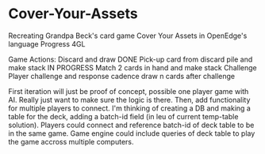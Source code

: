 # Cover-Your-Assets
Recreating Grandpa Beck's card game Cover Your Assets in OpenEdge's language Progress 4GL

Game Actions:
Discard and draw                                  DONE
Pick-up card from discard pile and make stack     IN PROGRESS
Match 2 cards in hand and make stack
Challenge Player
  challenge and response cadence
  draw n cards after challenge
  
First iteration will just be proof of concept, possible one player game with AI.  Really just want to make sure the logic is there.
Then, add functionality for multiple players to connect.  I'm thinking of creating a DB and making a table for the deck, adding a batch-id field (in leu of current temp-table solution).  Players could connect and reference batch-id of deck table to be in the same game.  Game engine could include queries of deck table to play the game accross multiple computers.
